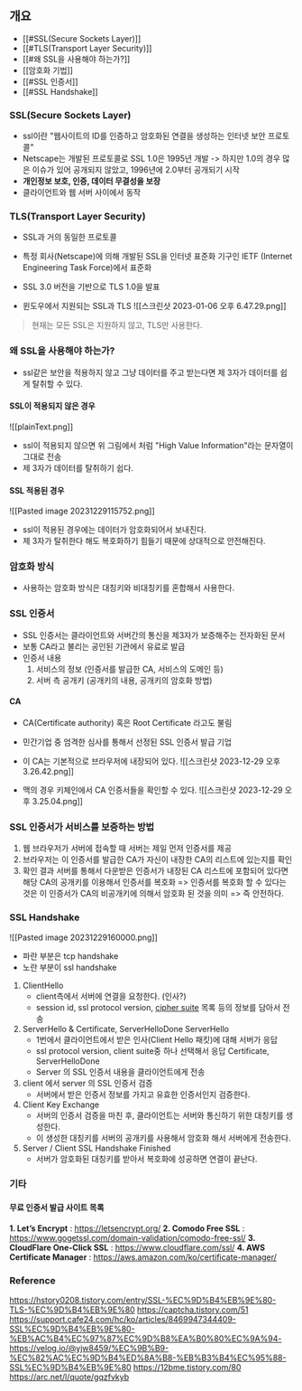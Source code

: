 ## 개요
- [[#SSL(Secure Sockets Layer)]] 
- [[#TLS(Transport Layer Security)]]
- [[#왜 SSL을 사용해야 하는가?]]
- [[암호화 기법]]
- [[#SSL 인증서]]
- [[#SSL Handshake]]

### SSL(Secure Sockets Layer)
- ssl이란 "웹사이트의 ID를 인증하고 암호화된 연결을 생성하는 인터넷 보안 프로토콜"
- Netscape는 개발된 프로토콜로 SSL 1.0은 1995년 개발
	-> 하지만 1.0의 경우 많은 이슈가 있어 공개되지 않았고, 1996년에 2.0부터 공개되기 시작
- **개인정보 보호, 인증, 데이터 무결성을 보장**
- 클라이언트와 웹 서버 사이에서 동작

### TLS(Transport Layer Security)
- SSL과 거의 동일한 프로토콜
- 특정 회사(Netscape)에 의해 개발된 SSL을 인터넷 표준화 기구인 IETF (Internet Engineering Task Force)에서 표준화
- SSL 3.0 버전을 기반으로 TLS 1.0을 발표


- 윈도우에서 지원되는 SSL과 TLS
![[스크린샷 2023-01-06 오후 6.47.29.png]]

> 현재는 모든 SSL은 지원하지 않고, TLS만 사용한다.

### 왜 SSL을 사용해야 하는가?
- ssl같은 보안을 적용하지 않고 그냥 데이터를 주고 받는다면 제 3자가 데이터를 쉽게 탈취할 수 있다.
#### SSL이 적용되지 않은 경우
![[plainText.png]]
- ssl이 적용되지 않으면 위 그림에서 처럼 "High Value Information"라는 문자열이 그대로 전송
- 제 3자가 데이터를 탈취하기 쉽다.

#### SSL 적용된 경우
![[Pasted image 20231229115752.png]]
- ssl이 적용된 경우에는 데이터가 암호화되어서 보내진다.
- 제 3자가 탈취한다 해도 복호화하기 힘들기 때문에 상대적으로 안전해진다.

### 암호화 방식
- 사용하는 암호화 방식은 대칭키와 비대칭키를 혼합해서 사용한다.

### SSL 인증서
- SSL 인증서는 클라이언트와 서버간의 통신을 제3자가 보증해주는 전자화된 문서
- 보통 CA라고 불리는 공인된 기관에서 유료로 발급
- 인증서 내용
	1. 서비스의 정보 (인증서를 발급한 CA, 서비스의 도메인 등)
	2. 서버 측 공개키 (공개키의 내용, 공개키의 암호화 방법)

#### CA
- CA(Certificate authority) 혹은 Root Certificate 라고도 불림
- 민간기업 중 엄격한 심사를 통해서 선정된 SSL 인증서 발급 기업
- 이 CA는 기본적으로 브라우저에 내장되어 있다.
![[스크린샷 2023-12-29 오후 3.26.42.png]]
 
- 맥의 경우 키체인에서 CA 인증서들을 확인할 수 있다.
![[스크린샷 2023-12-29 오후 3.25.04.png]]

### SSL 인증서가 서비스를 보증하는 방법
1. 웹 브라우저가 서버에 접속할 때 서버는 제일 먼저 인증서를 제공
2. 브라우저는 이 인증서를 발급한 CA가 자신이 내장한 CA의 리스트에 있는지를 확인
3. 확인 결과 서버를 통해서 다운받은 인증서가 내장된 CA 리스트에 포함되어 있다면 해당 CA의 공개키를 이용해서 인증서를 복호화
=> 인증서를 복호화 할 수 있다는 것은 이 인증서가 CA의 비공개키에 의해서 암호화 된 것을 의미
=> 즉 안전하다.

### SSL Handshake
![[Pasted image 20231229160000.png]]
- 파란 부분은 tcp handshake
- 노란 부분이 ssl handshake

1. ClientHello
   - client측에서 서버에 연결을 요청한다. (인사?)
   - session id, ssl protocol version, [cipher suite](https://ko.wikipedia.org/wiki/%EC%95%94%ED%98%B8%ED%99%94_%EC%8A%A4%EC%9C%84%ED%8A%B8) 목록 등의 정보를 담아서 전송
2. ServerHello & Certificate, ServerHelloDone
   ServerHello
   - 1번에서 클라이언트에서 받은 인사(Client Hello 패킷)에 대해 서버가 응답
   - ssl protocol version, client suite중 하나 선택해서 응답
   Certificate, ServerHelloDone
   - Server 의 SSL 인증서 내용을 클라이언트에게 전송
3. client 에서 server 의 SSL 인증서 검증
   - 서버에서 받은 인증서 정보를 가지고 유효한 인증서인지 검증한다.
4. Client Key Exchange
   - 서버의 인증서 검증을 마친 후, 클라이언트는 서버와 통신하기 위한 대칭키를 생성한다.
   - 이 생성한 대칭키를 서버의 공개키를 사용해서 암호화 해서 서버에게 전송한다.
5. Server / Client SSL Handshake Finished
   - 서버가 암호화된 대칭키를 받아서 복호화에 성공하면 연결이 끝난다.




### 기타
#### 무료 인증서 발급 사이트 목록
**1. Let’s Encrypt** : https://letsencrypt.org/
**2. Comodo Free SSL** : https://www.gogetssl.com/domain-validation/comodo-free-ssl/
**3. CloudFlare One-Click SSL** : https://www.cloudflare.com/ssl/
**4. AWS Certificate Manager** : https://aws.amazon.com/ko/certificate-manager/


### Reference
https://hstory0208.tistory.com/entry/SSL-%EC%9D%B4%EB%9E%80-TLS-%EC%9D%B4%EB%9E%80
https://captcha.tistory.com/51
https://support.cafe24.com/hc/ko/articles/8469947344409-SSL%EC%9D%B4%EB%9E%80-%EB%AC%B4%EC%97%87%EC%9D%B8%EA%B0%80%EC%9A%94-
https://velog.io/@yjw8459/%EC%9B%B9-%EC%82%AC%EC%9D%B4%ED%8A%B8-%EB%B3%B4%EC%95%88-SSL%EC%9D%B4%EB%9E%80
https://12bme.tistory.com/80
https://arc.net/l/quote/gqzfvkyb

